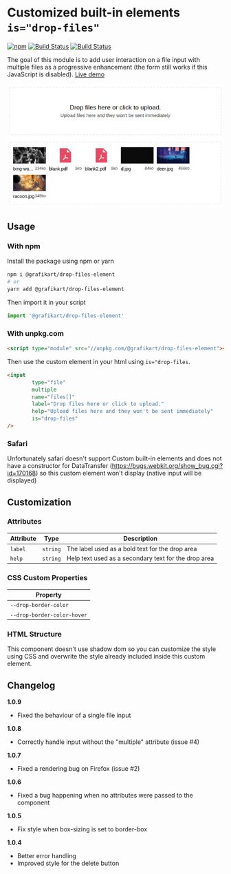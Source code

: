 # Customized built-in elements `is="drop-files"`

[![npm](https://img.shields.io/npm/v/@grafikart/drop-files-element.svg)](http://npm.im/@grafikart/drop-files-element)
[![Build Status](https://travis-ci.org/Grafikart/CustomElement-DropFiles.svg?branch=master)](https://travis-ci.org/Grafikart/CustomElement-DropFiles)
[![Build Status](https://github.com/Grafikart/CustomElement-DropFiles/workflows/Test/badge.svg)](https://github.com/Grafikart/CustomElement-DropFiles/actions)

The goal of this module is to add user interaction on a file input with multiple files as a progressive enhancement (the form still works if this JavaScript is disabled). [Live demo](https://codesandbox.io/s/customelement-dropfiles-demo-9iudwlate-night-9iudw?fontsize=14)

![](preview.jpg)

## Usage

### With npm

Install the package using npm or yarn

```bash
npm i @grafikart/drop-files-element
# or
yarn add @grafikart/drop-files-element
```

Then import it in your script

```js
import '@grafikart/drop-files-element'
```

### With unpkg.com

```html
<script type="module" src="//unpkg.com/@grafikart/drop-files-element"></script>
```

Then use the custom element in your html using `is="drop-files`.

```html
<input
        type="file"
        multiple
        name="files[]"
        label="Drop files here or click to upload."
        help="Upload files here and they won't be sent immediately"
        is="drop-files"
/>
```

### Safari

Unfortunately safari doesn't support Custom built-in elements and does not have a constructor for DataTransfer (https://bugs.webkit.org/show_bug.cgi?id=170168) so this custom element won't display (native input will be displayed)

## Customization

### Attributes

| Attribute | Type     | Description                                          |
|-----------|----------|------------------------------------------------------|
| `label`   | `string` | The label used as a bold text for the drop area      |
| `help`   | `string` | Help text used as a secondary text for the drop area  |

### CSS Custom Properties

| Property                    |
|-----------------------------|
| `--drop-border-color`       |
| `--drop-border-color-hover` |

### HTML Structure

This component doesn't use shadow dom so you can customize the style using CSS and overwrite the style already included inside this custom element.

## Changelog

**1.0.9**

- Fixed the behaviour of a single file input

**1.0.8**

- Correctly handle input without the "multiple" attribute (issue #4)

**1.0.7**

- Fixed a rendering bug on Firefox (issue #2)

**1.0.6**

- Fixed a bug happening when no attributes were passed to the component

**1.0.5**

- Fix style when box-sizing is set to border-box 

**1.0.4**

- Better error handling
- Improved style for the delete button
